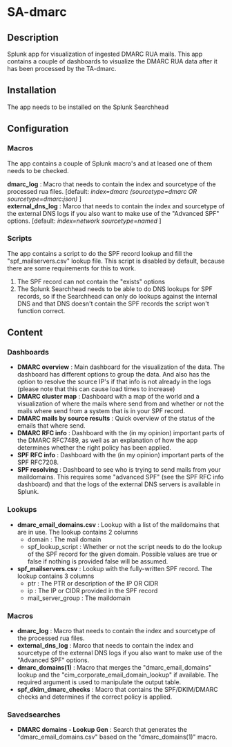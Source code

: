 # SA-dmarc
## Description
Splunk app for visualization of ingested DMARC RUA mails. This app contains a couple of dashboards to visualize the DMARC RUA data after it has been processed by the TA-dmarc. 

## Installation
The app needs to be installed on the Splunk Searchhead

## Configuration

### Macros
The app contains a couple of Splunk macro's and at leased one of them needs to be checked. 

**dmarc_log**   : Macro that needs to contain the index and sourcetype of the processed rua files. [default: *index=dmarc (sourcetype=dmarc OR sourcetype=dmarc:json)* ]  
**external_dns_log** : Marco that needs to contain the index and sourcetype of the external DNS logs if you also want to make use of the "Advanced SPF" options. [default: *index=network sourcetype=named* ]

### Scripts
The app contains a script to do the SPF record lookup and fill the "spf_mailservers.csv" lookup file. This script is disabled by default, because there are some requirements for this to work.
1. The SPF record can not contain the "exists" options
2. The Splunk Searchhead needs to be able to do DNS lookups for SPF records, so if the Searchhead can only do lookups against the internal DNS and that DNS doesn't contain the SPF records the script won't function correct.

## Content
### Dashboards
- **DMARC overview** : Main dashboard for the visualization of the data. The dashboard has different options to group the data. And also has the option to resolve the source IP's if that info is not already in the logs (please note that this can cause load times to increase)
- **DMARC cluster map** : Dashboard with a map of the world and a visualization of where the mails where send from and whether or not the mails where send from a system that is in your SPF record.
- **DMARC mails by source results** : Quick overview of the status of the emails that where send.
- **DMARC RFC info** : Dashboard with the (in my opinion) important parts of the DMARC RFC7489, as well as an explanation of how the app determines whether the right policy has been applied.
- **SPF RFC info** : Dashboard with the (in my opinion) important parts of the SPF RFC7208.
- **SPF resolving** : Dashboard to see who is trying to send mails from your maildomains. This requires some "advanced SPF" (see the SPF RFC info dashboard) and that the logs of the external DNS servers is available in Splunk.

### Lookups
- **dmarc_email_domains.csv** : Lookup with a list of the maildomains that are in use. The lookup contains 2 columns
  * domain : The mail domain
  * spf_lookup_script : Whether or not the script needs to do the lookup of the SPF record for the given domain. Possible values are true or false if nothing is provided false will be assumed.
- **spf_mailservers.csv** : Lookup with the fully-written SPF record. The lookup contains 3 columns
  * ptr : The PTR or description of the IP OR CIDR
  * ip : The IP or CIDR provided in the SPF record
  * mail_server_group : The maildomain
  
### Macros
- **dmarc_log**   : Macro that needs to contain the index and sourcetype of the processed rua files.
- **external_dns_log** : Marco that needs to contain the index and sourcetype of the external DNS logs if you also want to make use of the "Advanced SPF" options.
- **dmarc_domains(1)** : Macro that merges the "dmarc_email_domains" lookup and the "cim_corporate_email_domain_lookup" if available. The required argument is used to manipulate the output table. 
- **spf_dkim_dmarc_checks** : Macro that contains the SPF/DKIM/DMARC checks and determines if the correct policy is applied.

### Savedsearches
- **DMARC domains - Lookup Gen** : Search that generates the "dmarc_email_domains.csv" based on the "dmarc_domains(1)" macro.
